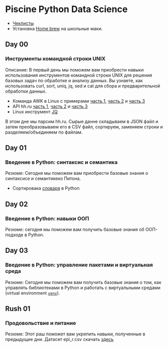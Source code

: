 # Piscine Python Data Science

- [Чеклисты](https://github.com/Chegashi/Piscine_Python_Data_Science.42)
- Установка [Home brew](https://docs.brew.sh/Installation) на школьные маки.

## Day 00
### Инструменты командной строки UNIX

Описание: В первый день мы поможем вам приобрести навыки использования инструментов командной строки UNIX для решения базовых задач по обработке и анализу данных. Вы узнаете, как использовать curl, sort, uniq, jq, sed и cat для сбора и предварительной обработки данных.

- Команда AWK в Linux с примерами [часть 1](https://routerus.com/awk-command/?ysclid=l84uzjls5s521557873), [часть 2](https://habr.com/ru/company/ruvds/blog/327754/?ysclid=l84txpfiyk737745328) и [часть 3](https://zalinux.ru/?p=554)
- API hh.ru [часть 1](https://habr.com/ru/company/hh/blog/303168/), [часть 2](https://github.com/hhru/api/blob/master/README.md#%D0%A0%D0%B5%D1%81%D1%83%D1%80%D1%81%D1%8B) и  [часть 3](https://github.com/hhru/api/blob/master/docs/general.md)
- Linux инструмент [JQ](https://russianblogs.com/article/9830458316/)

В этом дне мы парсим hh.ru. Сырые данне складываем в JSON файл и затем преобразовываем его в CSV файл, сортируем, заменяем строки и разделяем/объединяем по файлам.

## Day 01
### Введение в Python: синтаксис и семантика

Резюме: Сегодня мы поможем вам приобрести базовые знания о синтаксисе и семантикеиз Питона.

- Сортировака [словаря](https://python-school.ru/blog/sort-dict/) в Python

## Day 02
### Введение в Python: навыки ООП

Резюме: сегодня мы поможем вам получить базовые знания об ООП-подходе в Python.

## Day 03
### Введение в Python: управление пакетами и виртуальная среда

Резюме: Сегодня мы поможем вам получить базовые знания о том, как управлять библиотеками в Python и работать с виртуальными средами (virtual environment [`venv`](https://github.com/luta-wolf/Piscine_Python_Data_Science/tree/main/DS_03)).


## Rush 01
### Продовольствие и питание
Резюме: Этот раш поможет вам укрепить навыки, полученные в предыдущие дни.
Датасет epi_r.csv скачать [здесь](https://drive.google.com/file/d/1hzmxNBrY7-9mv5EpqAvhVUiJahfrcYUN/view)


